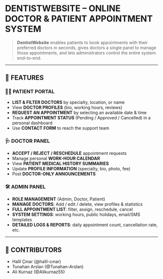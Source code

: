 # DENTISTWEBSITE – ONLINE DOCTOR & PATIENT APPOINTMENT SYSTEM

> **DentistWebsite** enables patients to book appointments with their preferred doctors in seconds, gives doctors a single panel to manage those appointments, and lets administrators control the entire system end-to-end.

---

## 🚀 FEATURES

### 👨‍⚕️ PATIENT PORTAL
- **LIST & FILTER DOCTORS** by specialty, location, or name  
- View **DOCTOR PROFILES** (bio, working hours, reviews)  
- **REQUEST AN APPOINTMENT** by selecting an available date & time  
- Track **APPOINTMENT STATUS** (Pending / Approved / Cancelled) in a personal dashboard  
- Use **CONTACT FORM** to reach the support team  

### 🩺 DOCTOR PANEL
- **ACCEPT / REJECT / RESCHEDULE** appointment requests  
- Manage personal **WORK-HOUR CALENDAR**  
- View **PATIENT MEDICAL HISTORY SUMMARIES**  
- Update **PROFILE INFORMATION** (specialty, bio, photo, fee)  
- Post **DOCTOR-ONLY ANNOUNCEMENTS**  

### 🛠️ ADMIN PANEL
- **ROLE MANAGEMENT** (Admin, Doctor, Patient)  
- **MANAGE DOCTORS**: Add / edit / delete, view profiles & statistics  
- **FULL APPOINTMENT LIST**: filter, assign, reschedule, cancel  
- **SYSTEM SETTINGS**: working hours, public holidays, email/SMS templates  
- **DETAILED LOGS & REPORTS**: daily appointment count, cancellation rate, etc.  

---

## 👥 CONTRIBUTORS

- Halil Çınar (@halil-cınar)
- Tunahan Arslan (@Tunahan-Arslan)
- Ali Kurnaz (@Alikurnaz55)


